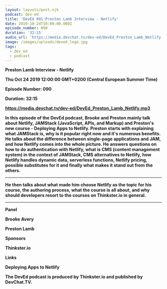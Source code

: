 ```yaml
---
layout: layouts/post.njk
podcast: dev-ed
title: 'DevEd 091:Preston Lamb Interview - Netlify'
date: 2019-10-24T10:00:00.000Z
episode_number: 090
duration: '32:15'
audio_url: 'https://media.devchat.tv/dev-ed/DevEd_Preston_Lamb_Netlify.mp3'
image: /images/uploads/deved_logo.jpg
tags:
  - dev_ed
  - podcast
---
```

**Preston Lamb Interview - Netlify**

**Thu Oct 24 2019 12:00:00 GMT+0200 (Central European Summer Time)**

**Episode Number: 090**

**Duration: 32:15**

**https://media.devchat.tv/dev-ed/DevEd_Preston_Lamb_Netlify.mp3**

**In this episode of the DevEd podcast, Brooke and Preston mainly talk about Netlify, JAMStack (JavaScript, APIs, and Markup) and Preston's new course - Deploying Apps to Netlify. Preston starts with explaining what JAMStack is, why is it popular right now and it's numerous benefits. He talks about the difference between single-page applications and JAM, and how Netlify comes into the whole picture. He answers questions on how to do authentication with Netlify, what is CMS (content management system) in the context of JAMStack, CMS alternatives to Netlify, how Netlify handles dynamic data, serverless functions, Netlify pricing, possible substitutes for it and finally what makes it stand out from the others.**

****

**He then talks about what made him choose Netlify as the topic for his course, the authoring process, what the course is all about, and why should developers resort to the courses on Thinkster.io in general.**

****

**Panel**

**Brooke Avery**

**Preston Lamb**

**Sponsors**

**Thinkster.io**

**Links**

**Deploying Apps to Netlify**

**The DevEd podcast is produced by Thinkster.io and published by DevChat.TV.**
